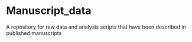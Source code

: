 # Manuscript_data
A repository for raw data and analysis scripts that have been described in published manuscripts
